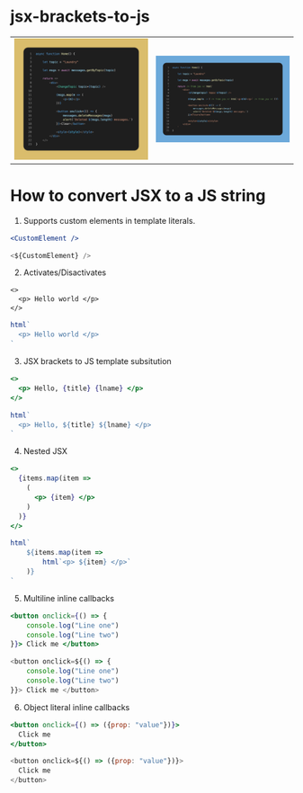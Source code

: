 # jsx-brackets-to-js
  
<table>
<tr>
<td>
  <img src=./img-pre-conversion.png alt="JSX file showing a simple component" />
</td>
<td>
  <img src=./img-auto-conversion.png alt="JS file created when the client loads the JSX file" />
</td>
</tr>
</table>
  
# How to convert JSX to a JS string
1. Supports custom elements in template literals.
```jsx
<CustomElement />
```
```js
<${CustomElement} />
```
2. Activates/Disactivates
```
<>
  <p> Hello world </p>
</>
```
```js
html`
  <p> Hello world </p>
`
```
3. JSX brackets to JS template subsitution
```jsx
<>
  <p> Hello, {title} {lname} </p>
</>
```
```js
html`
  <p> Hello, ${title} ${lname} </p>
`
```
4. Nested JSX
```jsx
<>
  {items.map(item => 
    (
      <p> {item} </p>
    )
  )}
</>
```
```js
html`
    ${items.map(item => 
        html`<p> ${item} </p>`
    )}
`
```
5. Multiline inline callbacks
```jsx
<button onclick={() => {
    console.log("Line one")
    console.log("Line two")
}}> Click me </button>
```
```js
<button onclick=${() => {
    console.log("Line one")
    console.log("Line two")
}}> Click me </button>
```
6. Object literal inline callbacks
```jsx
<button onclick={() => ({prop: "value"})}>
  Click me
</button>
```
```js
<button onclick=${() => ({prop: "value"})}>
  Click me
</button>
```
